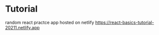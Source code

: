 # Tutorial

random react practce app hosted on netlify https://react-basics-tutorial-20211.netlify.app
